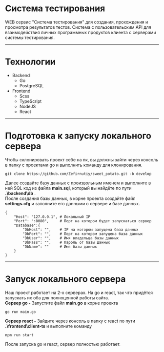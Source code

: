 # Система тестирования 
WEB сервис "Система тестирования" для создания, прохождения и просмотра результатов тестов. Система с пользовательским API
для взаимодействия личных программных продуктов клиента с серверами системы тестирования. 
____
# Технологии
- Backend
  - Go 
  - PostgreSQL
- Frontend
  - Scss
  - TypeScript
  - NodeJS
  - React
 ____
# Подготовка к запуску локального сервера 
Чтобы склонировать проект себе на пк, вы должны зайти через консоль в папку с проектами go и выполнить команду для клонирования.
``` 
git clone https://github.com/Zefirnutiy/sweet_potato.git -b develop
```
Далее создайте базу данных с произвольным именем и выполните в ней SQL код из файла **main.sql**, который вы найдёте по пути **.\backend\db** . <br>
После создания базы данных, в корне проекта создайте файл **settings.cfg** и заполните его данными о сервере и базе данных.
```
{
    "Host": "127.0.0.1", # Локальный IP
    "Port": ":8080",     # Порт на котором будет запускаться сервер
    "Database":{
        "DbHost": "",    # IP на котором запущена база данных
        "DbPort": "",    # Порт на котором запущена база данных
        "DbUser": "",    # Имя владельца базы данных
        "DbPass": "",    # Пароль от базы данных
        "DbName": ""     # Имя базы данных
    }
}
```
____
# Запуск локального сервера
Наш проект работает на 2-х серверах. На go и react, так что придётся запускать их оба для полноценной работы сайта. <br>
**Сервер go -** Запустите файл **main.go** в корне проекта
``` 
go run main.go 
```
**Сервер react -** Зайдите через консоль в папку с react по пути **.\frontend\client-ts** и выполните команду
```
npm run start
```
После запуска go и react, сервер полностью работает.
